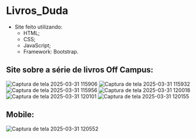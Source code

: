# Livros_Duda
* Site feito utilizando:
  - HTML;
  - CSS;
  - JavaScript;
  - Framework: Bootstrap.
## Site sobre a série de livros Off Campus:
![Captura de tela 2025-03-31 115906](https://github.com/user-attachments/assets/d7765d90-b083-4a19-8aee-ff918cec3348)
![Captura de tela 2025-03-31 115932](https://github.com/user-attachments/assets/88a5aac2-ce6d-43cc-905a-39d8a35efbd5)
![Captura de tela 2025-03-31 115956](https://github.com/user-attachments/assets/7f3c7e50-fc88-4eea-8bc1-9961773ba65c)
![Captura de tela 2025-03-31 120018](https://github.com/user-attachments/assets/5b5822fa-2fd7-414a-ac39-a7ba106c7dd7)
![Captura de tela 2025-03-31 120101](https://github.com/user-attachments/assets/9f5433be-ef1e-4258-8848-76fd0c3863b6)
![Captura de tela 2025-03-31 120155](https://github.com/user-attachments/assets/b87afafa-7324-48eb-afc6-f1c634665ee5)

## Mobile:
![Captura de tela 2025-03-31 120552](https://github.com/user-attachments/assets/40556370-b4d9-439c-9b13-0a21b480bb01)


